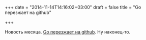 +++
date = "2014-11-14T14:16:02+03:00"
draft = false
title = "Go перезжает на github"

+++

<p>Новость месяца. <a href="https://groups.google.com/forum/#!topic/golang-dev/sckirqOWepg">Go перезжает на github</a>. Ну наконец-то.</p>

